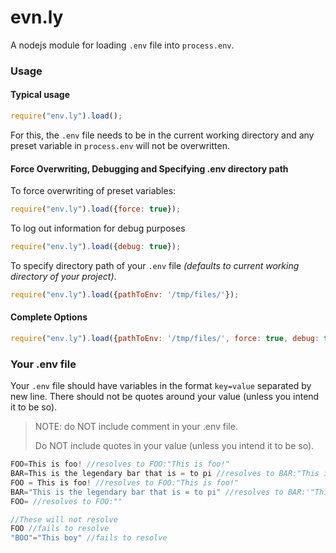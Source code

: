 # evn.ly

A nodejs module for loading `.env` file into `process.env`.

### Usage

#### Typical usage

```javascript
require("env.ly").load();
```

For this, the `.env` file needs to be in the current working directory and any preset variable in `process.env` will not be overwritten.

#### Force Overwriting, Debugging and Specifying .env directory path

To force overwriting of preset variables:

```javascript
require("env.ly").load({force: true});
```

To log out information for debug purposes

```javascript
require("env.ly").load({debug: true});
```

To specify directory path of your `.env` file *(defaults to current working directory of your project)*.

```javascript
require("env.ly").load({pathToEnv: '/tmp/files/'});
```

#### Complete Options

```javascript
require("env.ly").load({pathToEnv: '/tmp/files/', force: true, debug: true});
```

### Your .env file

Your `.env` file should have variables in the format `key=value` separated by new line. There should not be quotes around your value (unless you intend it to be so).

> NOTE: do NOT include comment in your .env file.
> 
> Do NOT include quotes in your value (unless you intend it to be so).

```javascript
FOO=This is foo! //resolves to FOO:"This is foo!"
BAR=This is the legendary bar that is = to pi //resolves to BAR:"This is the legendary bar that is = to pi"
FOO = This is foo! //resolves to FOO:"This is foo!"
BAR="This is the legendary bar that is = to pi" //resolves to BAR:'"This is the legendary bar that is = to pi"'
FOO= //resolves to FOO:""
```

```javascript
//These will not resolve
FOO //fails to resolve
"BOO"="This boy" //fails to resolve
```